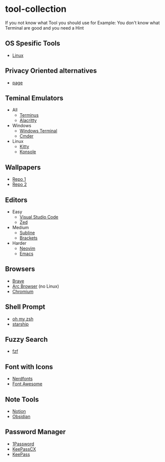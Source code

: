 # tool-collection
If you not know what Tool you should use for Example: You don't know what Terminal are good and you need a Hint

## OS Spesific Tools
- [Linux](os/linux.md)

## Privacy Oriented alternatives
- [page](privacy/alternatives.md)
  
## Teminal Emulators
- All
  - [Terminus](https://termius.com/)
  - [Alacritty](https://alacritty.org/)
- Windows
  - [Windows Terminal](https://apps.microsoft.com/detail/9N0DX20HK701?hl=en-US&gl=US)
  - [Cmder](https://cmder.app/)
- Linux
  - [Kitty](https://sw.kovidgoyal.net/kitty/)
  - [Konsole](https://konsole.kde.org/)

## Wallpapers
- [Repo 1](https://github.com/D3Ext/aesthetic-wallpapers.git)
- [Repo 2](https://github.com/makccr/wallpapers)

## Editors
- Easy
  - [Visual Studio Code](https://code.visualstudio.com/)
  - [Zed](https://zed.dev/)
- Medium
  - [Subline](https://www.sublimetext.com/)
  - [Brackets](https://brackets.io/)
- Harder
  - [Neovim](https://neovim.io/)
  - [Emacs](https://www.gnu.org/software/emacs/)
    
## Browsers
- [Brave](https://brave.com/de/)
- [Arc Browser](https://arc.net/) (no Linux)
- [Chromium](https://www.chromium.org/getting-involved/download-chromium/)
  
## Shell Prompt
- [oh my zsh](https://ohmyz.sh/)
- [starship](https://starship.rs/)

## Fuzzy Search
- [fzf](https://github.com/junegunn/fzf)

## Font with Icons
- [Nerdfonts](https://www.nerdfonts.com/)
- [Font Awesome](https://fontawesome.com/)

## Note Tools
- [Notion](https://www.notion.so/)
- [Obsidian](https://obsidian.md/)

## Password Manager
- [1Password](https://1password.com/)
- [KeePassCX](https://keepassxc.org/)
- [KeePass](https://keepass.info/)

